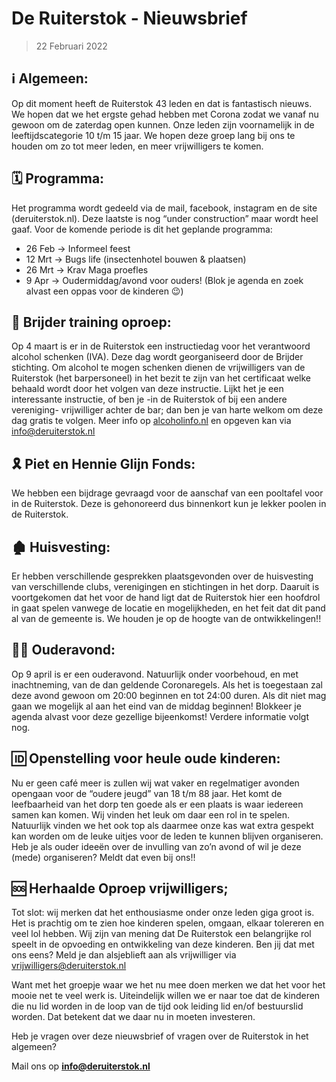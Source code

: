 # De Ruiterstok - Nieuwsbrief

> 22 Februari 2022

## ℹ️ Algemeen:

Op dit moment heeft de Ruiterstok 43 leden en dat is fantastisch nieuws. We hopen dat we het ergste gehad hebben met Corona zodat we vanaf nu gewoon om de zaterdag open kunnen. Onze leden zijn voornamelijk in de leeftijdscategorie 10 t/m 15 jaar. We hopen deze groep lang bij ons te houden om zo tot meer leden, en meer vrijwilligers te komen.

## 🗓 Programma:

Het programma wordt gedeeld via de mail, facebook, instagram en de site (deruiterstok.nl). Deze laatste is nog “under construction” maar wordt heel gaaf. Voor de komende periode is dit het geplande programma:

- 26 Feb → Informeel feest
- 12 Mrt → Bugs life (insectenhotel bouwen & plaatsen)
- 26 Mrt → Krav Maga proefles
- 9 Apr → Oudermiddag/avond voor ouders! (Blok je agenda en zoek alvast een oppas voor de kinderen 😉)

## 🍻 Brijder training oproep:

Op 4 maart is er in de Ruiterstok een instructiedag voor het verantwoord alcohol schenken (IVA). Deze dag wordt georganiseerd door de Brijder stichting. Om alcohol te mogen schenken dienen de vrijwilligers van de Ruiterstok (het barpersoneel) in het bezit te zijn van het certificaat welke behaald wordt door het volgen van deze instructie. Lijkt het je een interessante instructie, of ben je -in de Ruiterstok of bij een andere vereniging- vrijwilliger achter de bar; dan ben je van harte welkom om deze dag gratis te volgen. Meer info op [alcoholinfo.nl](https://www.alcoholinfo.nl/wet/alcohol-schenken-iva 'Instructie Verantwoord Alcoholschenken (IVA)') en opgeven kan via info@deruiterstok.nl

## 🎗 Piet en Hennie Glijn Fonds:

We hebben een bijdrage gevraagd voor de aanschaf van een pooltafel voor in de Ruiterstok. Deze is gehonoreerd dus binnenkort kun je lekker poolen in de Ruiterstok.

## 🏚 Huisvesting:

Er hebben verschillende gesprekken plaatsgevonden over de huisvesting van verschillende clubs, verenigingen en stichtingen in het dorp. Daaruit is voortgekomen dat het voor de hand ligt dat de Ruiterstok hier een hoofdrol in gaat spelen vanwege de locatie en mogelijkheden, en het feit dat dit pand al van de gemeente is. We houden je op de hoogte van de ontwikkelingen!!

## 💃🕺 Ouderavond:

Op 9 april is er een ouderavond. Natuurlijk onder voorbehoud, en met inachtneming, van de dan geldende Coronaregels. Als het is toegestaan zal deze avond gewoon om 20:00 beginnen en tot 24:00 duren. Als dit niet mag gaan we mogelijk al aan het eind van de middag beginnen! Blokkeer je agenda alvast voor deze gezellige bijeenkomst! Verdere informatie volgt nog.

## 🆔 Openstelling voor heule oude kinderen:

Nu er geen café meer is zullen wij wat vaker en regelmatiger avonden opengaan voor de “oudere jeugd” van 18 t/m 88 jaar. Het komt de leefbaarheid van het dorp ten goede als er een plaats is waar iedereen samen kan komen. Wij vinden het leuk om daar een rol in te spelen. Natuurlijk vinden we het ook top als daarmee onze kas wat extra gespekt kan worden om de leuke uitjes voor de leden te kunnen blijven organiseren. Heb je als ouder ideeën over de invulling van zo’n avond of wil je deze (mede) organiseren? Meldt dat even bij ons!!

## 🆘 Herhaalde Oproep vrijwilligers;

Tot slot: wij merken dat het enthousiasme onder onze leden giga groot is. Het is prachtig om te zien hoe kinderen spelen, omgaan, elkaar tolereren en veel lol hebben. Wij zijn van mening dat De Ruiterstok een belangrijke rol speelt in de opvoeding en ontwikkeling van deze kinderen. Ben jij dat met ons eens? Meld je dan alsjeblieft aan als vrijwilliger via vrijwilligers@deruiterstok.nl

Want met het groepje waar we het nu mee doen merken we dat het voor het mooie net te veel werk is. Uiteindelijk willen we er naar toe dat de kinderen die nu lid worden in de loop van de tijd ook leiding lid en/of bestuurslid worden. Dat betekent dat we daar nu in moeten investeren.

Heb je vragen over deze nieuwsbrief of vragen over de Ruiterstok in het algemeen?

Mail ons op **info@deruiterstok.nl**
